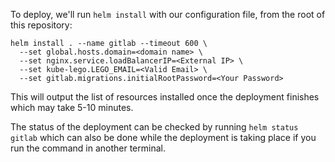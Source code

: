 To deploy, we'll run `helm install` with our configuration file, from the
root of this repository:

```
helm install . --name gitlab --timeout 600 \
  --set global.hosts.domain=<domain name> \
  --set nginx.service.loadBalancerIP=<External IP> \
  --set kube-lego.LEGO_EMAIL=<Valid Email> \
  --set gitlab.migrations.initialRootPassword=<Your Password>
```

This will output the list of resources installed once the deployment finishes which may take 5-10 minutes.

The status of the deployment can be checked by running `helm status gitlab` which can also be done while
the deployment is taking place if you run the command in another terminal.
